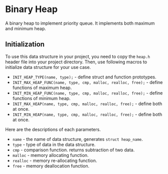 Binary Heap
===========

A binary heap to implement priority queue. It implements both maximum and
minimum heap.

Initialization
--------------

To use this data structure in your project, you need to copy the `heap.h`
header file into your project directory. Then, use following macros to
initialize data structure for your use case.
* `INIT_HEAP_TYPE(name, type);` - define struct and function prototypes.
* `INIT_MAX_HEAP_FUNC(name, type, cmp, malloc, realloc, free);` - define
functions of maximum heap.
* `INIT_MIN_HEAP_FUNC(name, type, cmp, malloc, realloc, free);` - define
functions of minimum heap.
* `INIT_MAX_HEAP(name, type, cmp, malloc, realloc, free);` - define both at
once.
* `INIT_MIN_HEAP(name, type, cmp, malloc, realloc, free);` - define both at
once.

Here are the descriptions of each parameters.
* `name` - the name of data structure, generates `struct heap_name`.
* `type` - type of data in the data structure.
* `cmp` - comparison function. returns subtraction of two data.
* `malloc` - memory allocating function.
* `realloc` - memory re-allocating function.
* `free` - memory deallocation function.
